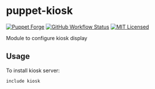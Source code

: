 puppet-kiosk
===========

[![Puppet Forge](https://img.shields.io/puppetforge/v/halyard/kiosk.svg)](https://forge.puppetlabs.com/halyard/kiosk)
[![GitHub Workflow Status](https://img.shields.io/github/workflow/status/halyard/puppet-kiosk/Build)](https://github.com/halyard/puppet-kiosk/actions)
[![MIT Licensed](http://img.shields.io/badge/license-MIT-green.svg?style=flat)](https://tldrlegal.com/license/mit-license)

Module to configure kiosk display

## Usage

To install kiosk server:

```puppet
include kiosk
```

